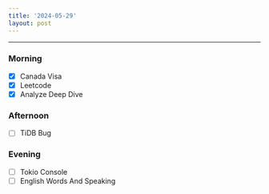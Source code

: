 ```yaml
---
title: '2024-05-29'
layout: post
---
```


---

### Morning

- [x] Canada Visa
- [x] Leetcode
- [x] Analyze Deep Dive

### Afternoon

- [ ] TiDB Bug

### Evening

- [ ] Tokio Console
- [ ] English Words And Speaking
